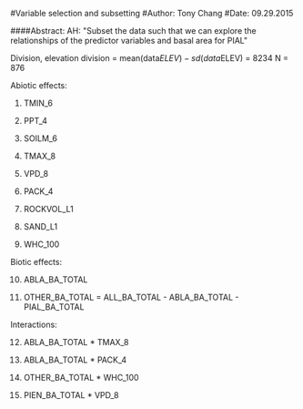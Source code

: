 #Variable selection and subsetting
#Author: Tony Chang
#Date: 09.29.2015

####Abstract:
AH: 	"Subset the data such that we can explore the relationships of the predictor variables and basal area for 
		PIAL"

Division, elevation division = mean(data$ELEV) - sd(data$ELEV) = 8234
N = 876

Abiotic effects:

1)	TMIN_6

2)	PPT_4

3)	SOILM_6

4)	TMAX_8

5)	VPD_8

6)	PACK_4

7)	ROCKVOL_L1

8)	SAND_L1

9)	WHC_100
	
Biotic effects:

10)	ABLA_BA_TOTAL

11)	OTHER_BA_TOTAL = ALL_BA_TOTAL - ABLA_BA_TOTAL - PIAL_BA_TOTAL
	
Interactions:

12)	ABLA_BA_TOTAL * TMAX_8

13)	ABLA_BA_TOTAL * PACK_4

14)	OTHER_BA_TOTAL * WHC_100

15)	PIEN_BA_TOTAL * VPD_8
